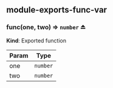 <a name="module_module-exports-func-var"></a>
## module-exports-func-var
  
<a name="exp_module_module-exports-func-var--func"></a>
### func(one, two) ⇒ `number` ⏏  
**Kind**: Exported function  

| Param | Type     |
| ----- | -------- |
| one   | `number` |
| two   | `number` |


